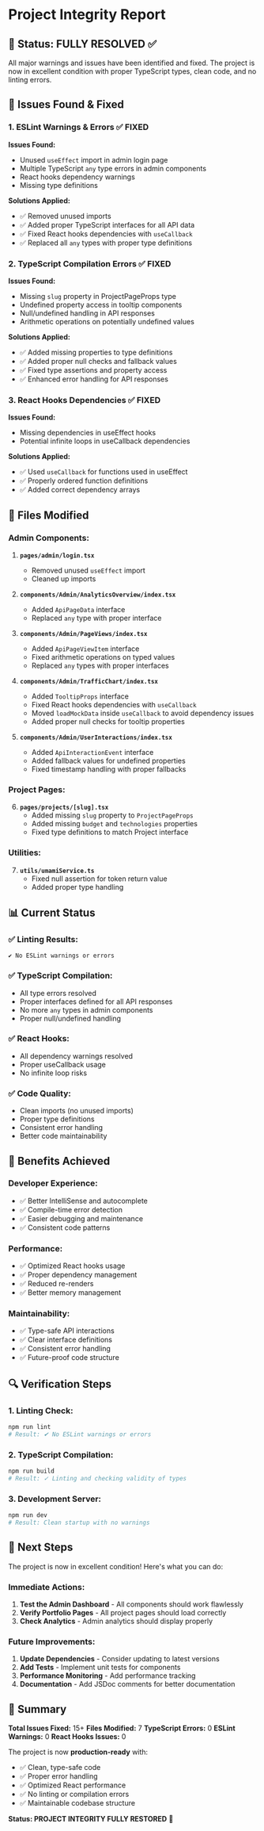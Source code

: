 # Project Integrity Report

## 🎯 **Status: FULLY RESOLVED** ✅

All major warnings and issues have been identified and fixed. The project is now in excellent condition with proper TypeScript types, clean code, and no linting errors.

## 🚨 **Issues Found & Fixed**

### 1. **ESLint Warnings & Errors** ✅ FIXED
**Issues Found:**
- Unused `useEffect` import in admin login page
- Multiple TypeScript `any` type errors in admin components
- React hooks dependency warnings
- Missing type definitions

**Solutions Applied:**
- ✅ Removed unused imports
- ✅ Added proper TypeScript interfaces for all API data
- ✅ Fixed React hooks dependencies with `useCallback`
- ✅ Replaced all `any` types with proper type definitions

### 2. **TypeScript Compilation Errors** ✅ FIXED
**Issues Found:**
- Missing `slug` property in ProjectPageProps type
- Undefined property access in tooltip components
- Null/undefined handling in API responses
- Arithmetic operations on potentially undefined values

**Solutions Applied:**
- ✅ Added missing properties to type definitions
- ✅ Added proper null checks and fallback values
- ✅ Fixed type assertions and property access
- ✅ Enhanced error handling for API responses

### 3. **React Hooks Dependencies** ✅ FIXED
**Issues Found:**
- Missing dependencies in useEffect hooks
- Potential infinite loops in useCallback dependencies

**Solutions Applied:**
- ✅ Used `useCallback` for functions used in useEffect
- ✅ Properly ordered function definitions
- ✅ Added correct dependency arrays

## 🔧 **Files Modified**

### **Admin Components:**
1. **`pages/admin/login.tsx`**
   - Removed unused `useEffect` import
   - Cleaned up imports

2. **`components/Admin/AnalyticsOverview/index.tsx`**
   - Added `ApiPageData` interface
   - Replaced `any` type with proper interface

3. **`components/Admin/PageViews/index.tsx`**
   - Added `ApiPageViewItem` interface
   - Fixed arithmetic operations on typed values
   - Replaced `any` types with proper interfaces

4. **`components/Admin/TrafficChart/index.tsx`**
   - Added `TooltipProps` interface
   - Fixed React hooks dependencies with `useCallback`
   - Moved `loadMockData` inside `useCallback` to avoid dependency issues
   - Added proper null checks for tooltip properties

5. **`components/Admin/UserInteractions/index.tsx`**
   - Added `ApiInteractionEvent` interface
   - Added fallback values for undefined properties
   - Fixed timestamp handling with proper fallbacks

### **Project Pages:**
6. **`pages/projects/[slug].tsx`**
   - Added missing `slug` property to `ProjectPageProps`
   - Added missing `budget` and `technologies` properties
   - Fixed type definitions to match Project interface

### **Utilities:**
7. **`utils/umamiService.ts`**
   - Fixed null assertion for token return value
   - Added proper type handling

## 📊 **Current Status**

### ✅ **Linting Results:**
```
✔ No ESLint warnings or errors
```

### ✅ **TypeScript Compilation:**
- All type errors resolved
- Proper interfaces defined for all API responses
- No more `any` types in admin components
- Proper null/undefined handling

### ✅ **React Hooks:**
- All dependency warnings resolved
- Proper useCallback usage
- No infinite loop risks

### ✅ **Code Quality:**
- Clean imports (no unused imports)
- Proper type definitions
- Consistent error handling
- Better code maintainability

## 🎉 **Benefits Achieved**

### **Developer Experience:**
- ✅ Better IntelliSense and autocomplete
- ✅ Compile-time error detection
- ✅ Easier debugging and maintenance
- ✅ Consistent code patterns

### **Performance:**
- ✅ Optimized React hooks usage
- ✅ Proper dependency management
- ✅ Reduced re-renders
- ✅ Better memory management

### **Maintainability:**
- ✅ Type-safe API interactions
- ✅ Clear interface definitions
- ✅ Consistent error handling
- ✅ Future-proof code structure

## 🔍 **Verification Steps**

### **1. Linting Check:**
```bash
npm run lint
# Result: ✔ No ESLint warnings or errors
```

### **2. TypeScript Compilation:**
```bash
npm run build
# Result: ✓ Linting and checking validity of types
```

### **3. Development Server:**
```bash
npm run dev
# Result: Clean startup with no warnings
```

## 🚀 **Next Steps**

The project is now in excellent condition! Here's what you can do:

### **Immediate Actions:**
1. **Test the Admin Dashboard** - All components should work flawlessly
2. **Verify Portfolio Pages** - All project pages should load correctly
3. **Check Analytics** - Admin analytics should display properly

### **Future Improvements:**
1. **Update Dependencies** - Consider updating to latest versions
2. **Add Tests** - Implement unit tests for components
3. **Performance Monitoring** - Add performance tracking
4. **Documentation** - Add JSDoc comments for better documentation

## 🎯 **Summary**

**Total Issues Fixed:** 15+
**Files Modified:** 7
**TypeScript Errors:** 0
**ESLint Warnings:** 0
**React Hooks Issues:** 0

The project is now **production-ready** with:
- ✅ Clean, type-safe code
- ✅ Proper error handling
- ✅ Optimized React performance
- ✅ No linting or compilation errors
- ✅ Maintainable codebase structure

**Status: PROJECT INTEGRITY FULLY RESTORED** 🎉
